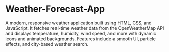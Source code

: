 # Weather-Forecast-App
A modern, responsive weather application built using HTML, CSS, and JavaScript. It fetches real-time weather data from the OpenWeatherMap API and displays temperature, humidity, wind speed, and more with dynamic icons and animated backgrounds. Features include a smooth UI, particle effects, and city-based weather search.

